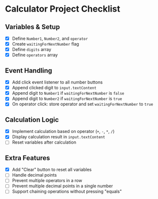 # Calculator Project Checklist

## Variables & Setup
- [x] Define `Number1`, `Number2`, and `operator`
- [x] Create `waitingForNextNumber` flag
- [x] Define `digits` array
- [x] Define `operators` array

## Event Handling
- [x] Add click event listener to all number buttons
- [x] Append clicked digit to `input.textContent`
- [x] Append digit to `Number1` if `waitingForNextNumber` is `false`
- [x] Append digit to `Number2` if `waitingForNextNumber` is `true`
- [x] On operator click: store operator and set `waitingForNextNumber` to `true`

## Calculation Logic
- [x] Implement calculation based on operator (`+`, `-`, `*`, `/`)
- [x] Display calculation result in `input.textContent`
- [ ] Reset variables after calculation

## Extra Features
- [x] Add "Clear" button to reset all variables
- [ ] Handle decimal points
- [ ] Prevent multiple operators in a row
- [ ] Prevent multiple decimal points in a single number
- [ ] Support chaining operations without pressing "equals"